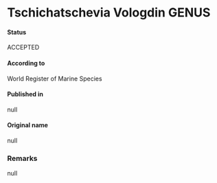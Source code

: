 # Tschichatschevia Vologdin GENUS

#### Status
ACCEPTED

#### According to
World Register of Marine Species

#### Published in
null

#### Original name
null

### Remarks
null